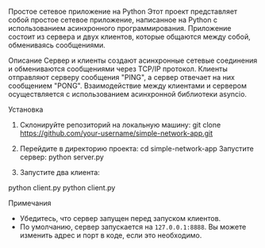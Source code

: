 Простое сетевое приложение на Python
Этот проект представляет собой простое сетевое приложение, написанное на Python с использованием асинхронного программирования. Приложение состоит из сервера и двух клиентов, которые общаются между собой, обмениваясь сообщениями.

Описание
Сервер и клиенты создают асинхронные сетевые соединения и обмениваются сообщениями через TCP/IP протокол. Клиенты отправляют серверу сообщения "PING", а сервер отвечает на них сообщением "PONG". Взаимодействие между клиентами и сервером осуществляется с использованием асинхронной библиотеки asyncio.

Установка
1. Склонируйте репозиторий на локальную машину:
git clone https://github.com/your-username/simple-network-app.git
   
2. Перейдите в директорию проекта:
cd simple-network-app
Запустите сервер:
python server.py

2. Запустите два клиента:

python client.py
python client.py

Примечания
- Убедитесь, что сервер запущен перед запуском клиентов.
- По умолчанию, сервер запускается на `127.0.0.1:8888`. Вы можете изменить адрес и порт в коде, если это необходимо.
